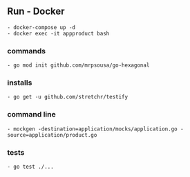 ## Run - Docker
    - docker-compose up -d
    - docker exec -it appproduct bash
### commands
    - go mod init github.com/mrpsousa/go-hexagonal

### installs
    - go get -u github.com/stretchr/testify

### command line
    - mockgen -destination=application/mocks/application.go -source=application/product.go

### tests
    - go test ./...
